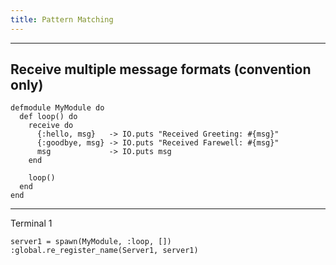 ```yaml
---
title: Pattern Matching
---
```


--------------------------------------------------------------

## Receive multiple message formats (convention only)

```
defmodule MyModule do
  def loop() do
    receive do
      {:hello, msg}   -> IO.puts "Received Greeting: #{msg}"
      {:goodbye, msg} -> IO.puts "Received Farewell: #{msg}"
      msg             -> IO.puts msg
    end

    loop()
  end  
end
```

--------------------------------------------------------------

Terminal 1
```
server1 = spawn(MyModule, :loop, [])
:global.re_register_name(Server1, server1)
```

